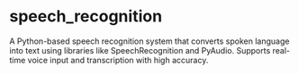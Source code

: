 # speech_recognition
A Python-based speech recognition system that converts spoken language into text using libraries like SpeechRecognition and PyAudio. Supports real-time voice input and transcription with high accuracy.
